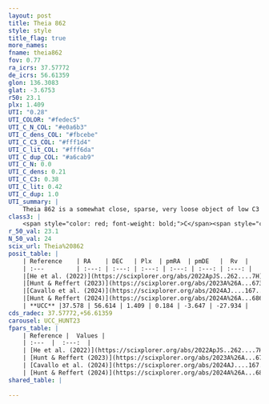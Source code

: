```yaml
---
layout: post
title: Theia 862
style: style
title_flag: true
more_names: 
fname: theia862
fov: 0.77
ra_icrs: 37.57772
de_icrs: 56.61359
glon: 136.3083
glat: -3.6753
r50: 23.1
plx: 1.409
UTI: "0.28"
UTI_COLOR: "#fedec5"
UTI_C_N_COL: "#e0a6b3"
UTI_C_dens_COL: "#fbcebe"
UTI_C_C3_COL: "#fff1d4"
UTI_C_lit_COL: "#fff6da"
UTI_C_dup_COL: "#a6cab9"
UTI_C_N: 0.0
UTI_C_dens: 0.21
UTI_C_C3: 0.38
UTI_C_lit: 0.42
UTI_C_dup: 1.0
UTI_summary: |
    Theia 862 is a somewhat close, sparse, very loose object of low C3 quality. It was recently reported in the literature.<br><br><span style="color: #99180f; font-weight: bold;">Warning: </span>contains less than 25 stars with <i>P>0.5</i> estimated.
class3: |
    <span style="color: red; font-weight: bold;">C</span><span style="color: #FFC300; font-weight: bold;">B</span>
r_50_val: 23.1
N_50_val: 24
scix_url: Theia%20862
posit_table: |
    | Reference    | RA    | DEC   | Plx  | pmRA  | pmDE   |  Rv  |
    | :---         | :---: | :---: | :---: | :---: | :---: | :---: |
    |[He et al. (2022)](https://scixplorer.org/abs/2022ApJS..262....7H) | 37.751 | 56.632 | 1.412 | 0.163 | -3.618 | -- |
    |[Hunt & Reffert (2023)](https://scixplorer.org/abs/2023A%26A...673A.114H) | 37.4 | 56.746 | 1.395 | 0.227 | -3.708 | -26.477 |
    |[Cavallo et al. (2024)](https://scixplorer.org/abs/2024AJ....167...12C) | 38.353 | 56.367 | 1.394 | -- | -- | -- |
    |[Hunt & Reffert (2024)](https://scixplorer.org/abs/2024A%26A...686A..42H) | 37.4 | 56.746 | 1.395 | 0.227 | -3.708 | -26.477 |
    | **UCC** |37.578 | 56.614 | 1.409 | 0.184 | -3.647 | -27.934 | 
cds_radec: 37.57772,+56.61359
carousel: UCC_HUNT23
fpars_table: |
    | Reference |  Values |
    | :---  |  :---:  |
    | [He et al. (2022)](https://scixplorer.org/abs/2022ApJS..262....7H) | `A0=1.3, logAge=8.9` |
    | [Hunt & Reffert (2023)](https://scixplorer.org/abs/2023A%26A...673A.114H) | `AV50=1.079, diffAV50=2.407, MOD50=9.162, logAge50=8.412` |
    | [Cavallo et al. (2024)](https://scixplorer.org/abs/2024AJ....167...12C) | `AV50=1.35, dMod50=9.36, logAge50=8.5, [Fe/H]50=0.22` |
    | [Hunt & Reffert (2024)](https://scixplorer.org/abs/2024A%26A...686A..42H) | `MassJ=70.3428` |
shared_table: |
    
---
```

